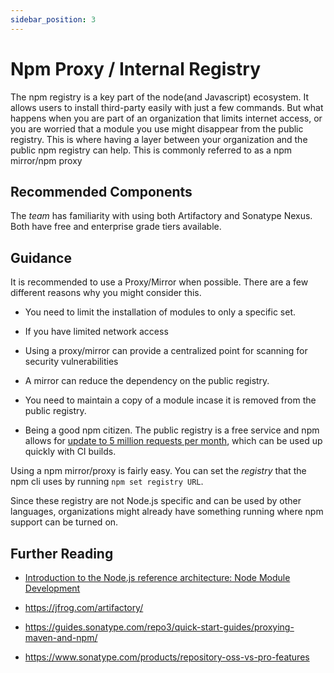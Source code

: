 ```yaml
---
sidebar_position: 3
---
```


# Npm Proxy / Internal Registry

The npm registry is a key part of the node(and Javascript) ecosystem. It allows users to install third-party easily with just a few commands. But what happens when you are part of an organization that limits internet access, or you are worried that a module you use might disappear from the public registry. This is where having a layer between your organization and the public npm registry can help. This is commonly referred to as a npm mirror/npm proxy

## Recommended Components

The _team_ has familiarity with using both Artifactory and Sonatype Nexus. Both have free and enterprise grade tiers available.

## Guidance

It is recommended to use a Proxy/Mirror when possible. There are a few different reasons why you might consider this.

- You need to limit the installation of modules to only a specific set.

- If you have limited network access

- Using a proxy/mirror can provide a centralized point for scanning for security vulnerabilities

- A mirror can reduce the dependency on the public registry.

- You need to maintain a copy of a module incase it is removed from the public registry.

- Being a good npm citizen. The public registry is a free service and npm allows for [update to 5 million requests per month](https://blog.npmjs.org/post/187698412060/acceptible-use), which can be used up quickly with CI builds.

Using a npm mirror/proxy is fairly easy. You can set the _registry_ that the npm cli uses by running `npm set registry URL`.

Since these registry are not Node.js specific and can be used by other languages, organizations might already have something running where npm support can be turned on.

## Further Reading

* [Introduction to the Node.js reference architecture: Node Module Development](https://developers.redhat.com/articles/2023/02/22/installing-nodejs-modules-using-npm-registry)

* https://jfrog.com/artifactory/

* https://guides.sonatype.com/repo3/quick-start-guides/proxying-maven-and-npm/

* https://www.sonatype.com/products/repository-oss-vs-pro-features
